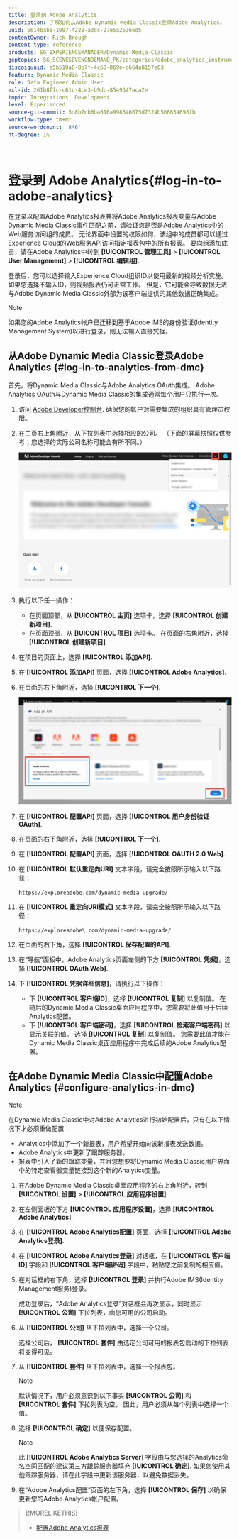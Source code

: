 ```yaml
---
title: 登录到 Adobe Analytics
description: 了解如何从Adobe Dynamic Media Classic登录Adobe Analytics。
uuid: 5614babe-1097-4228-a3dc-27e5a25366d5
contentOwner: Rick Brough
content-type: reference
products: SG_EXPERIENCEMANAGER/Dynamic-Media-Classic
geptopics: SG_SCENESEVENONDEMAND_PK/categories/adobe_analytics_instrumentation_kit
discoiquuid: e5b510a8-8b7f-4c60-869e-d664a8157e63
feature: Dynamic Media Classic
role: Data Engineer,Admin,User
exl-id: 261b8f7c-c61c-4ce3-b9dc-8549347aca2e
topic: Integrations, Development
level: Experienced
source-git-commit: 5d8b7cb8b4616a998346675d7324b568634698fb
workflow-type: tm+mt
source-wordcount: '846'
ht-degree: 1%

---
```


# 登录到 Adobe Analytics{#log-in-to-adobe-analytics}

在登录以配置Adobe Analytics报表并将Adobe Analytics报表变量与Adobe Dynamic Media Classic事件匹配之前，请验证您是否是Adobe Analytics中的Web服务访问组的成员。 无论界面中设置的权限如何，该组中的成员都可以通过Experience Cloud的Web服务API访问指定报表包中的所有报表。 要向组添加成员，请在Adobe Analytics中转到 **[!UICONTROL 管理工具]** > **[!UICONTROL User Management]** > **[!UICONTROL 编辑组]**.

登录后，您可以选择输入Experience Cloud组织ID以使用最新的视频分析实施。 如果您选择不输入ID，则视频报表仍可正常工作。 但是，它可能会导致数据无法与Adobe Dynamic Media Classic外部为该客户端提供的其他数据正确集成。

>[!NOTE]
>
>如果您的Adobe Analytics帐户已迁移到基于Adobe IMS的身份验证(Identity Management System)以进行登录，则无法输入直接凭据。

## 从Adobe Dynamic Media Classic登录Adobe Analytics {#log-in-to-analytics-from-dmc}

首先，将Dynamic Media Classic与Adobe Analytics OAuth集成。 Adobe Analytics OAuth与Dynamic Media Classic的集成通常每个用户只执行一次。

1. 访问 [Adobe Developer控制台](https://developer.adobe.com/console). 确保您的帐户对需要集成的组织具有管理员权限。
1. 在主页右上角附近，从下拉列表中选择相应的公司。 （下面的屏幕快照仅供参考；您选择的实际公司名称可能会有所不同。）

   ![创建新项目](assets/analytics-oauth1.png)

1. 执行以下任一操作：

   * 在页面顶部，从 **[!UICONTROL 主页]** 选项卡，选择 **[!UICONTROL 创建新项目]**.
   * 在页面顶部，从 **[!UICONTROL 项目]** 选项卡。 在页面的右角附近，选择 **[!UICONTROL 创建新项目]**.

1. 在项目的页面上，选择 **[!UICONTROL 添加API]**.
1. 在 **[!UICONTROL 添加API]** 页面，选择 **[!UICONTROL Adobe Analytics]**.
1. 在页面的右下角附近，选择 **[!UICONTROL 下一个]**.

   ![添加API](assets/analytics-oauth2.png)

1. 在 **[!UICONTROL 配置API]** 页面，选择 **[!UICONTROL 用户身份验证OAuth]**.
1. 在页面的右下角附近，选择 **[!UICONTROL 下一个]**.
1. 在 **[!UICONTROL 配置API]** 页面，选择 **[!UICONTROL OAUTH 2.0 Web]**.
1. 在 **[!UICONTROL 默认重定向URI]** 文本字段，请完全按照所示输入以下路径：

   `https://exploreadobe.com/dynamic-media-upgrade/`

1. 在 **[!UICONTROL 重定向URI模式]** 文本字段，请完全按照所示输入以下路径：

   `https://exploreadobe\.com/dynamic-media-upgrade/`

1. 在页面的右下角，选择 **[!UICONTROL 保存配置的API]**.
1. 在“导航”面板中，Adobe Analytics页面左侧的下方 **[!UICONTROL 凭据]**，选择 **[!UICONTROL OAuth Web]**.
1. 下 **[!UICONTROL 凭据详细信息]**，请执行以下操作：
   * 下 **[!UICONTROL 客户端ID]**，选择 **[!UICONTROL 复制]** 以复制值。 在随后的Dynamic Media Classic桌面应用程序中，您需要将此值用于后续Analytics配置。
   * 下 **[!UICONTROL 客户端密码]**，选择 **[!UICONTROL 检索客户端密码]** 以显示关联的值。 选择 **[!UICONTROL 复制]** 以复制值。 您需要此值才能在Dynamic Media Classic桌面应用程序中完成后续的Adobe Analytics配置。

## 在Adobe Dynamic Media Classic中配置Adobe Analytics {#configure-analytics-in-dmc}

>[!NOTE]
>
>在Dynamic Media Classic中对Adobe Analytics进行初始配置后，只有在以下情况下才必须重做配置：
>
>* Analytics中添加了一个新报表，用户希望开始向该新报表发送数据。
>* Adobe Analytics中更新了跟踪服务器。
>* 报表中引入了新的跟踪变量，并且您想要将Dynamic Media Classic用户界面中的特定查看器变量链接到这个新的Analytics变量。
>

1. 在Adobe Dynamic Media Classic桌面应用程序的右上角附近，转到 **[!UICONTROL 设置]** > **[!UICONTROL 应用程序设置]**.
1. 在左侧面板的下方 **[!UICONTROL 应用程序设置]**，选择 **[!UICONTROL Adobe Analytics]**.
1. 在 **[!UICONTROL Adobe Analytics配置]** 页面，选择 **[!UICONTROL Adobe Analytics登录]**.
1. 在 **[!UICONTROL Adobe Analytics登录]** 对话框，在 **[!UICONTROL 客户端ID]** 字段和 **[!UICONTROL 客户端密码]** 字段中，粘贴您之前复制的相应值。
1. 在对话框的右下角，选择 **[!UICONTROL 登录]** 并执行Adobe IMS(Identity Management服务)登录。

   成功登录后，“Adobe Analytics登录”对话框会再次显示，同时显示 **[!UICONTROL 公司]** 下拉列表，由您可用的公司启动。

1. 从 **[!UICONTROL 公司]** 从下拉列表中，选择一个公司。

   选择公司后， **[!UICONTROL 套件]** 由选定公司可用的报表包启动的下拉列表将变得可见。

1. 从 **[!UICONTROL 套件]** 从下拉列表中，选择一个报表包。

   >[!NOTE]
   >
   >默认情况下，用户必须意识到以下事实 **[!UICONTROL 公司]** 和 **[!UICONTROL 套件]** 下拉列表为空。 因此，用户必须从每个列表中选择一个值。

1. 选择 **[!UICONTROL 确定]** 以便保存配置。

   >[!NOTE]
   >
   >此 **[!UICONTROL Adobe Analytics Server]** 字段由与您选择的Analytics命名空间匹配的建议第三方跟踪服务器填充 **[!UICONTROL 确定]**. 如果您使用其他跟踪服务器，请在此字段中更新该服务器，以避免数据丢失。

1. 在“Adobe Analytics配置”页面的左下角，选择 **[!UICONTROL 保存]** 以确保更新您的Adobe Analytics帐户配置。

>[!MORELIKETHIS]
>
>* [配置Adobe Analytics报表](configuring-analytics-reports.md#configuring_adobe_analytics_reports)
